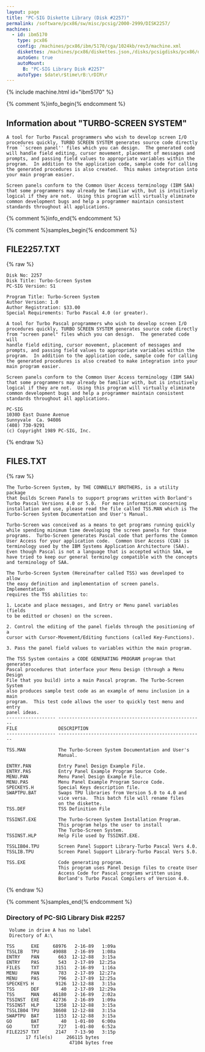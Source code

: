 ```yaml
---
layout: page
title: "PC-SIG Diskette Library (Disk #2257)"
permalink: /software/pcx86/sw/misc/pcsig/2000-2999/DISK2257/
machines:
  - id: ibm5170
    type: pcx86
    config: /machines/pcx86/ibm/5170/cga/1024kb/rev3/machine.xml
    diskettes: /machines/pcx86/diskettes.json,/disks/pcsigdisks/pcx86/diskettes.json
    autoGen: true
    autoMount:
      B: "PC-SIG Library Disk #2257"
    autoType: $date\r$time\rB:\rDIR\r
---
```


{% include machine.html id="ibm5170" %}

{% comment %}info_begin{% endcomment %}

## Information about "TURBO-SCREEN SYSTEM"

    A tool for Turbo Pascal programmers who wish to develop screen I/O
    procedures quickly, TURBO SCREEN SYSTEM generates source code directly
    from ``screen panel'' files which you can design.  The generated code
    will handle field editing, cursor movement, placement of messages and
    prompts, and passing field values to appropriate variables within the
    program.  In addition to the application code, sample code for calling
    the generated procedures is also created.  This makes integration into
    your main program easier.
    
    Screen panels conform to the Common User Access terminology (IBM SAA)
    that some programmers may already be familiar with, but is intuitively
    logical if they are not.  Using this program will virtually eliminate
    common development bugs and help a programmer maintain consistent
    standards throughout all applications.
{% comment %}info_end{% endcomment %}

{% comment %}samples_begin{% endcomment %}

## FILE2257.TXT

{% raw %}
```
Disk No: 2257                                                           
Disk Title: Turbo-Screen System                                         
PC-SIG Version: S1                                                      
                                                                        
Program Title: Turbo-Screen System                                      
Author Version: 1.0                                                     
Author Registration: $33.00                                             
Special Requirements: Turbo Pascal 4.0 (or greater).                    
                                                                        
A tool for Turbo Pascal programmers who wish to develop screen I/O      
procedures quickly, TURBO SCREEN SYSTEM generates source code directly  
from "screen panel" files which you can design.  The generated code will
handle field editing, cursor movement, placement of messages and        
prompts, and passing field values to appropriate variables within the   
program.  In addition to the application code, sample code for calling  
the generated procedures is also created to make integration into your  
main program easier.                                                    
                                                                        
Screen panels conform to the Common User Access terminology (IBM SAA)   
that some programmers may already be familiar with, but is intuitively  
logical if they are not.  Using this program will virtually eliminate   
common development bugs and help a programmer maintain consistent       
standards throughout all applications.                                  
                                                                        
PC-SIG                                                                  
1030D East Duane Avenue                                                 
Sunnyvale  Ca. 94086                                                    
(408) 730-9291                                                          
(c) Copyright 1989 PC-SIG, Inc.                                         
```
{% endraw %}

## FILES.TXT

{% raw %}
```
The Turbo-Screen System, by THE CONNELLY BROTHERS, is a utility package
that builds Screen Panels to support programs written with Borland's
Turbo Pascal Versions 4.0 or 5.0.  For more information concerning
installation and use, please read the file called TSS.MAN which is The
Turbo-Screen System Documentation and User's Manual.

Turbo-Screen was conceived as a means to get programs running quickly
while spending minimum time developing the screen panels for those
programs.  Turbo-Screen generates Pascal code that performs the Common
User Access for your application code.  Common User Access (CUA) is
terminology used by the IBM Systems Application Architecture (SAA).
Even though Pascal is not a language that is accepted within SAA, we
have tried to keep our general terminolgy compatible with the concepts
and terminology of SAA.

The Turbo-Screen System (Hereinafter called TSS) was developed to allow
the easy definition and implementation of screen panels.  Implementation
requires the TSS abilities to:

1. Locate and place messages, and Entry or Menu panel variables (fields
to be editted or chosen) on the screen.

2. Control the editing of the panel fields through the positioning of a
cursor with Cursor-Movement/Editing functions (called Key-Functions).

3. Pass the panel field values to variables within the main program.

The TSS System contains a CODE GENERATING PROGRAM program that generates
Pascal procedures that interface your Menu Design (through a Menu Design
File that you build) into a main Pascal program. The Turbo-Screen System
also produces sample test code as an example of menu inclusion in a main
program.  This test code allows the user to quickly test menu and entry
panel ideas.
------------------ -----------------------------------------------------
FILE               DESCRIPTION
------------------ -----------------------------------------------------

TSS.MAN            The Turbo-Screen System Documentation and User's
                   Manual.

ENTRY.PAN          Entry Panel Design Example File.
ENTRY.PAS          Entry Panel Example Program Source Code.
MENU.PAN           Menu Panel Design Example File.
MENU.PAS           Menu Panel Example Program Source Code.
SPECKEYS.H         Special Keys description file.
SWAPTPU.BAT        Swaps TPU libraries from Version 5.0 to 4.0 and
                   vice versa.  This batch file will rename files
                   on the diskette.
TSS.DEF            TSS Definition File

TSSINST.EXE        The Turbo-Screen System Installation Program.
                   This program helps the user to install
                   The Turbo-Screen System.
TSSINST.HLP        Help File used by TSSINST.EXE.

TSSLIB04.TPU       Screen Panel Support Library-Turbo Pascal Vers 4.0.
TSSLIB.TPU         Screen Panel Support Library-Turbo Pascal Vers 5.0.

TSS.EXE            Code generating program.
                   This program uses Panel Design files to create User
                   Access Code for Pascal programs written using
                   Borland's Turbo Pascal Compilers of Version 4.0.

```
{% endraw %}

{% comment %}samples_end{% endcomment %}

### Directory of PC-SIG Library Disk #2257

     Volume in drive A has no label
     Directory of A:\

    TSS      EXE     68976   2-16-89   1:09a
    TSSLIB   TPU     49088   2-16-89   1:08a
    ENTRY    PAN       663  12-12-88   3:15a
    ENTRY    PAS       543   2-17-89  12:25a
    FILES    TXT      3151   2-16-89   1:16a
    MENU     PAN       783   2-17-89  12:27a
    MENU     PAS       796   2-17-89  12:25a
    SPECKEYS H        9126  12-12-88   3:15a
    TSS      DEF        40   2-17-89  12:29a
    TSS      MAN     46180   2-16-89   2:02a
    TSSINST  EXE     42736   2-16-89   1:09a
    TSSINST  HLP      1358  12-12-88   3:15a
    TSSLIB04 TPU     38608  12-12-88   3:15a
    SWAPTPU  BAT      1153  12-12-88   3:15a
    GO       BAT        40   1-01-80   6:00a
    GO       TXT       727   1-01-80   6:52a
    FILE2257 TXT      2147   7-13-90   3:15p
           17 file(s)     266115 bytes
                           47104 bytes free
